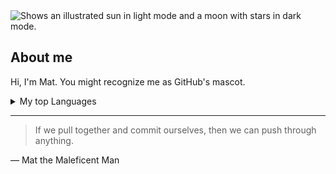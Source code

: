 <picture>
  <source media="(prefers-color-scheme: dark)" srcset="https://user-images.githubusercontent.com/25423296/163456776-7f95b81a-f1ed-45f7-b7ab-8fa810d529fa.png">
  <source media="(prefers-color-scheme: light)" srcset="https://user-images.githubusercontent.com/25423296/163456779-a8556205-d0a5-45e2-ac17-42d089e3c3f8.png">
  <img alt="Shows an illustrated sun in light mode and a moon with stars in dark mode." src="https://user-images.githubusercontent.com/25423296/163456779-a8556205-d0a5-45e2-ac17-42d089e3c3f8.png">
</picture>

## About me

Hi, I'm Mat. You might recognize me as GitHub's mascot.

<details>
<summary>My top Languages</summary>
  
| Rank | Languages     |
|-----:|---------------|
|     1|Visual BAsic   |
|     2|MSSQL          |
|     3|Python         |

</details>

---
> If we pull together and commit ourselves, then we can push through anything.

— Mat the Maleficent Man
